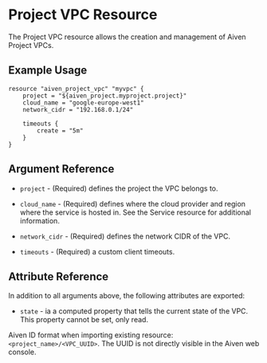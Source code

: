 # Project VPC Resource

The Project VPC resource allows the creation and management of Aiven Project VPCs.

## Example Usage

```hcl
resource "aiven_project_vpc" "myvpc" {
    project = "${aiven_project.myproject.project}"
    cloud_name = "google-europe-west1"
    network_cidr = "192.168.0.1/24"

    timeouts {
        create = "5m"
    }
}
```

## Argument Reference

* `project` - (Required) defines the project the VPC belongs to.

* `cloud_name` - (Required) defines where the cloud provider and region where the service is hosted
in. See the Service resource for additional information.

* `network_cidr` - (Required) defines the network CIDR of the VPC.

* `timeouts` - (Required) a custom client timeouts.

## Attribute Reference

In addition to all arguments above, the following attributes are exported:

* `state` - ia a computed property that tells the current state of the VPC. This property cannot be
set, only read.

Aiven ID format when importing existing resource: `<project_name>/<VPC_UUID>`. The UUID
is not directly visible in the Aiven web console.